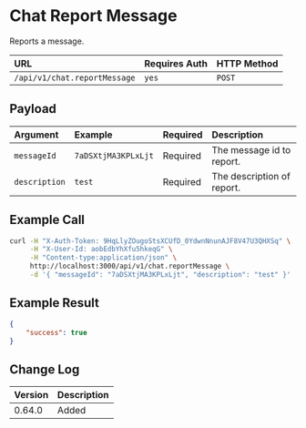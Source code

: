 # Chat Report Message

Reports a message.

| URL | Requires Auth | HTTP Method |
| :--- | :--- | :--- |
| `/api/v1/chat.reportMessage` | `yes` | `POST` |

## Payload

| Argument | Example | Required | Description |
| :--- | :--- | :--- | :--- |
| `messageId`   | `7aDSXtjMA3KPLxLjt` | Required | The message id to report.    |
| `description` | `test`              | Required | The description of report.   |

## Example Call

```bash
curl -H "X-Auth-Token: 9HqLlyZOugoStsXCUfD_0YdwnNnunAJF8V47U3QHXSq" \
     -H "X-User-Id: aobEdbYhXfu5hkeqG" \
     -H "Content-type:application/json" \
     http://localhost:3000/api/v1/chat.reportMessage \
     -d '{ "messageId": "7aDSXtjMA3KPLxLjt", "description": "test" }'
```

## Example Result

```json
{
    "success": true
}
```

## Change Log

| Version | Description |
| :--- | :--- |
| 0.64.0 | Added |
